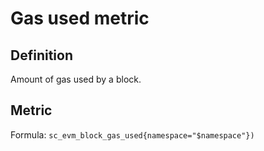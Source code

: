 # Gas used metric

## Definition

Amount of gas used by a block.

## Metric

Formula: `sc_evm_block_gas_used{namespace="$namespace"})`
